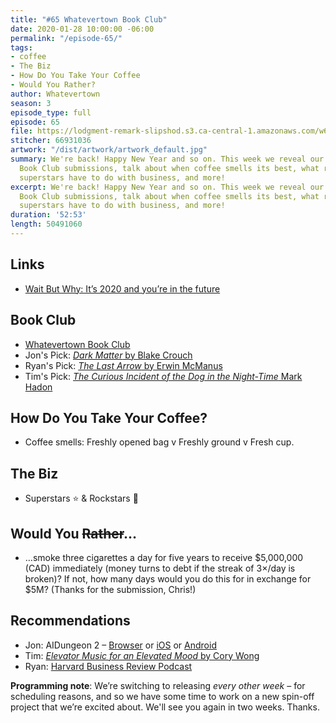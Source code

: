 ```yaml
---
title: "#65 Whatevertown Book Club"
date: 2020-01-28 10:00:00 -06:00
permalink: "/episode-65/"
tags:
- coffee
- The Biz
- How Do You Take Your Coffee
- Would You Rather?
author: Whatevertown
season: 3
episode_type: full
episode: 65
file: https://lodgment-remark-slipshod.s3.ca-central-1.amazonaws.com/w65.mp3
stitcher: 66931036
artwork: "/dist/artwork/artwork_default.jpg"
summary: We're back! Happy New Year and so on. This week we reveal our Whatevertown
  Book Club submissions, talk about when coffee smells its best, what rockstars and
  superstars have to do with business, and more!
excerpt: We're back! Happy New Year and so on. This week we reveal our Whatevertown
  Book Club submissions, talk about when coffee smells its best, what rockstars and
  superstars have to do with business, and more!
duration: '52:53'
length: 50491060
---
```


## Links
- [Wait But Why: It’s 2020 and you’re in the future](https://waitbutwhy.com/2020/01/its-2020-and-youre-in-the-future.html)

## Book Club
- [Whatevertown Book Club](/book-club)
- Jon's Pick: [*Dark Matter* by Blake Crouch](https://www.goodreads.com/book/show/27833670-dark-matter)
- Ryan's Pick: [*The Last Arrow* by Erwin McManus](https://www.goodreads.com/book/show/33508622-the-last-arrow)
- Tim's Pick: [*The Curious Incident of the Dog in the Night-Time*
Mark Hadon](https://www.goodreads.com/book/show/1618.The_Curious_Incident_of_the_Dog_in_the_Night_Time)

## How Do You Take Your Coffee?
- Coffee smells: Freshly opened bag v Freshly ground v Fresh cup.

## The Biz
- Superstars ⭐️ & Rockstars 🤘

## Would You ~~Rather~~…
- …smoke three cigarettes a day for five years to receive $5,000,000 (CAD) immediately (money turns to debt if the streak of 3×/day is broken)? If not, how many days would you do this for in exchange for $5M? (Thanks for the submission, Chris!)

## Recommendations
- Jon: AIDungeon 2 – [Browser](https://play.aidungeon.io/) or [iOS](https://apps.apple.com/us/app/ai-dungeon/id1491268416) or [Android](https://play.google.com/store/apps/details?id=com.aidungeon)
- Tim: [*Elevator Music for an Elevated Mood* by Cory Wong](https://open.spotify.com/album/1LL5VZdY7CBXScXB0oQ4tB?si=yPeTKryMRIeicDY7d_1kEg)
- Ryan: [Harvard Business Review Podcast](https://hbr.org/2018/01/podcast-ideacast)

**Programming note**: We’re switching to releasing _every other week_ – for scheduling reasons, and so we have some time to work on a new spin-off project that we’re excited about. We'll see you again in two weeks. Thanks.